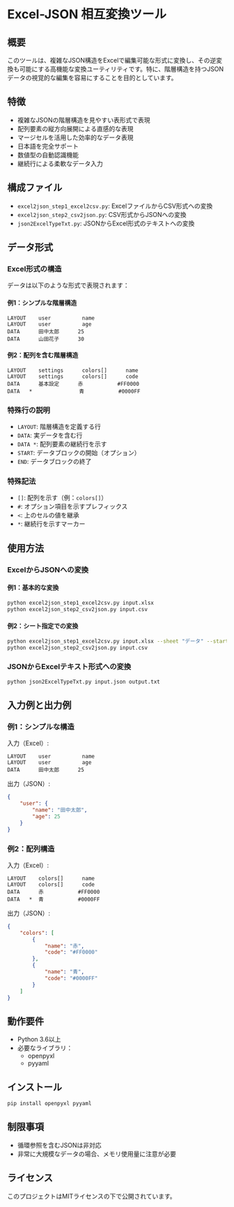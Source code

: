 # Excel-JSON 相互変換ツール

## 概要
このツールは、複雑なJSON構造をExcelで編集可能な形式に変換し、その逆変換も可能にする高機能な変換ユーティリティです。特に、階層構造を持つJSONデータの視覚的な編集を容易にすることを目的としています。

## 特徴
- 複雑なJSONの階層構造を見やすい表形式で表現
- 配列要素の縦方向展開による直感的な表現
- マージセルを活用した効率的なデータ表現
- 日本語を完全サポート
- 数値型の自動認識機能
- 継続行による柔軟なデータ入力

## 構成ファイル
- `excel2json_step1_excel2csv.py`: ExcelファイルからCSV形式への変換
- `excel2json_step2_csv2json.py`: CSV形式からJSONへの変換
- `json2ExcelTypeTxt.py`: JSONからExcel形式のテキストへの変換

## データ形式

### Excel形式の構造
データは以下のような形式で表現されます：

#### 例1：シンプルな階層構造
```
LAYOUT    user          name
LAYOUT    user          age
DATA      田中太郎      25
DATA      山田花子      30
```

#### 例2：配列を含む階層構造
```
LAYOUT    settings      colors[]      name
LAYOUT    settings      colors[]      code
DATA      基本設定      赤           #FF0000
DATA   *               青           #0000FF
```

### 特殊行の説明
- `LAYOUT`: 階層構造を定義する行
- `DATA`: 実データを含む行
- `DATA *`: 配列要素の継続行を示す
- `START`: データブロックの開始（オプション）
- `END`: データブロックの終了

### 特殊記法
- `[]`: 配列を示す（例：`colors[]`）
- `#`: オプション項目を示すプレフィックス
- `<`: 上のセルの値を継承
- `*`: 継続行を示すマーカー

## 使用方法

### ExcelからJSONへの変換

#### 例1：基本的な変換
```bash
python excel2json_step1_excel2csv.py input.xlsx
python excel2json_step2_csv2json.py input.csv
```

#### 例2：シート指定での変換
```bash
python excel2json_step1_excel2csv.py input.xlsx --sheet "データ" --start B2
python excel2json_step2_csv2json.py input.csv
```

### JSONからExcelテキスト形式への変換

```bash
python json2ExcelTypeTxt.py input.json output.txt
```

## 入力例と出力例

### 例1：シンプルな構造

入力（Excel）:
```
LAYOUT    user          name
LAYOUT    user          age
DATA      田中太郎      25
```

出力（JSON）:
```json
{
    "user": {
        "name": "田中太郎",
        "age": 25
    }
}
```

### 例2：配列構造

入力（Excel）:
```
LAYOUT    colors[]      name
LAYOUT    colors[]      code
DATA      赤           #FF0000
DATA   *  青           #0000FF
```

出力（JSON）:
```json
{
    "colors": [
        {
            "name": "赤",
            "code": "#FF0000"
        },
        {
            "name": "青",
            "code": "#0000FF"
        }
    ]
}
```

## 動作要件
- Python 3.6以上
- 必要なライブラリ：
  - openpyxl
  - pyyaml

## インストール
```bash
pip install openpyxl pyyaml
```

## 制限事項
- 循環参照を含むJSONは非対応
- 非常に大規模なデータの場合、メモリ使用量に注意が必要

## ライセンス
このプロジェクトはMITライセンスの下で公開されています。

